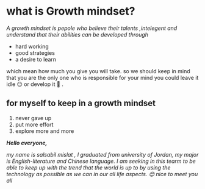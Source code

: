# **what is Growth mindset?**

*A growth mindset is pepole who believe their talents ,intelegent and understand that their abilities can be developed through*
 - hard working
 - good strategies 
 - a desire to learn 
 
 which mean how much you give you will take. so we should keep in mind that you are the only one who is responsible for your mind you could leave it idle 😑  or develop it 🧐 . 
 
 ## for myself to keep  in a growth mindset
 1. never gave up
 2. put more effort
 3. explore more and more



***Hello everyone,***

*my name is salsabil mislat , I graduated from university of Jordan, my major is English-literature and Chinese language. 
I am seeking in this tearm to be able to keep up with the trend that the world is up to by using the technology as possible as we can in our all life aspects.
😊
nice to meet you all* 
